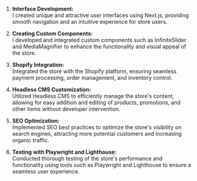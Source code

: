 1. **Interface Development:**  
   I created unique and attractive user interfaces using Next.js, providing smooth navigation and an intuitive experience for store users.

2. **Creating Custom Components:**  
   I developed and integrated custom components such as InfiniteSlider and MediaMagnifier to enhance the functionality and visual appeal of the store.

3. **Shopify Integration:**  
   Integrated the store with the Shopify platform, ensuring seamless payment processing, order management, and inventory control.

4. **Headless CMS Customization:**  
   Utilized Headless CMS to efficiently manage the store's content, allowing for easy addition and editing of products, promotions, and other items without developer intervention.

5. **SEO Optimization:**  
   Implemented SEO best practices to optimize the store's visibility on search engines, attracting more potential customers and increasing organic traffic.

6. **Testing with Playwright and Lighthouse:**  
   Conducted thorough testing of the store's performance and functionality using tools such as Playwright and Lighthouse to ensure a seamless user experience.
